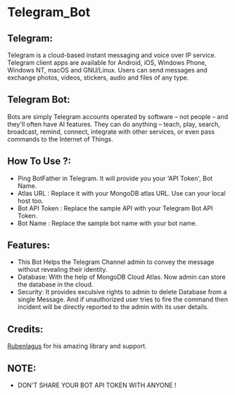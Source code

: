 # Telegram_Bot

## Telegram:
Telegram is a cloud-based instant messaging and voice over IP service. 
Telegram client apps are available for Android, iOS, Windows Phone, Windows NT, macOS and GNU/Linux. 
Users can send messages and exchange photos, videos, stickers, audio and files of any type.

## Telegram Bot:
Bots are simply Telegram accounts operated by software – not people – and they'll often have AI features.
They can do anything – teach, play, search, broadcast, remind, connect, integrate with other services, or even pass commands to the Internet of Things.

## How To Use ?:
- Ping BotFather in Telegram. It will provide you your 'API Token', Bot Name.
- Atlas URL : Replace it with your MongoDB atlas URL. Use can your local host too. 
- Bot API Token : Replace the sample API with your Telegram Bot API Token.
- Bot Name : Replace the sample bot name with your bot name.

## Features:
- This Bot Helps the Telegram Channel admin to convey the message without revealing their identity.
- Database: With the help of MongoDB Cloud Atlas. Now admin can store the database in the cloud.
- Security: It provides exculsive rights to admin to delete Database from a single Message. And if unauthorized user tries to fire the command then incident will be directly reported to the admin with its user details.

## Credits:
[Rubenlagus](https://github.com/rubenlagus/) for his amazing library and support.

## NOTE:
- DON'T SHARE YOUR BOT API TOKEN WITH ANYONE !
